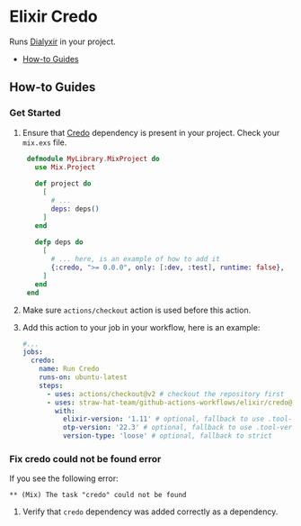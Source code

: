 # Elixir Credo

Runs [Dialyxir](https://github.com/jeremyjh/dialyxir) in your project.

- [How-to Guides](#how-to-guides)

## How-to Guides

### Get Started

1. Ensure that [Credo](https://github.com/rrrene/credo) dependency is present in your project. Check your `mix.exs`
   file.
    
    ```elixir
     defmodule MyLibrary.MixProject do
       use Mix.Project
     
       def project do
         [
           # ...
           deps: deps()
         ]
       end
     
       defp deps do
         [
           # ... here, is an example of how to add it
           {:credo, ">= 0.0.0", only: [:dev, :test], runtime: false},
         ]
       end
     end
    ```

3. Make sure `actions/checkout` action is used before this action.
4. Add this action to your job in your workflow, here is an example:

    ```yaml
    #...
    jobs:
      credo:
        name: Run Credo
        runs-on: ubuntu-latest
        steps:
          - uses: actions/checkout@v2 # checkout the repository first
          - uses: straw-hat-team/github-actions-workflows/elixir/credo@master
            with:
              elixir-version: '1.11' # optional, fallback to use .tool-versions
              otp-version: '22.3' # optional, fallback to use .tool-versions
              version-type: 'loose' # optional, fallback to strict
    ```

### Fix credo could not be found error

If you see the following error:

```log
** (Mix) The task "credo" could not be found
```

1. Verify that `credo` dependency was added correctly as a dependency.
